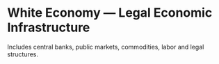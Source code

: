 # White Economy — Legal Economic Infrastructure
Includes central banks, public markets, commodities, labor and legal structures.

